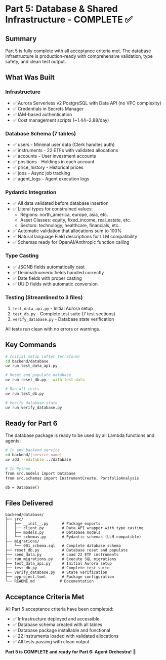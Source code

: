 # Part 5: Database & Shared Infrastructure - COMPLETE ✅

## Summary
Part 5 is fully complete with all acceptance criteria met. The database infrastructure is production-ready with comprehensive validation, type safety, and clean test output.

## What Was Built

### Infrastructure
- ✅ Aurora Serverless v2 PostgreSQL with Data API (no VPC complexity)
- ✅ Credentials in Secrets Manager
- ✅ IAM-based authentication
- ✅ Cost management scripts (~$1.44-$2.88/day)

### Database Schema (7 tables)
- ✅ users - Minimal user data (Clerk handles auth)
- ✅ instruments - 22 ETFs with validated allocations
- ✅ accounts - User investment accounts
- ✅ positions - Holdings in each account
- ✅ price_history - Historical prices
- ✅ jobs - Async job tracking
- ✅ agent_logs - Agent execution logs

### Pydantic Integration
- ✅ All data validated before database insertion
- ✅ Literal types for constrained values:
  - Regions: north_america, europe, asia, etc.
  - Asset Classes: equity, fixed_income, real_estate, etc.
  - Sectors: technology, healthcare, financials, etc.
- ✅ Automatic validation that allocations sum to 100%
- ✅ Natural language Field descriptions for LLM compatibility
- ✅ Schemas ready for OpenAI/Anthropic function calling

### Type Casting
- ✅ JSONB fields automatically cast
- ✅ Decimal/numeric fields handled correctly
- ✅ Date fields with proper casting
- ✅ UUID fields with automatic conversion

### Testing (Streamlined to 3 files)
1. `test_data_api.py` - Initial Aurora setup
2. `test_db.py` - Complete test suite (7 test sections)
3. `verify_database.py` - Database state verification

All tests run clean with no errors or warnings.

## Key Commands

```bash
# Initial setup (after Terraform)
cd backend/database
uv run test_data_api.py

# Reset and populate database
uv run reset_db.py --with-test-data

# Run all tests
uv run test_db.py

# Verify database state
uv run verify_database.py
```

## Ready for Part 6

The database package is ready to be used by all Lambda functions and agents:

```bash
# In any backend service
cd backend/[service_name]
uv add --editable ../database

# In Python
from src.models import Database
from src.schemas import InstrumentCreate, PortfolioAnalysis

db = Database()
```

## Files Delivered

```
backend/database/
├── src/
│   ├── __init__.py      # Package exports
│   ├── client.py        # Data API wrapper with type casting
│   ├── models.py        # Database models
│   └── schemas.py       # Pydantic schemas (LLM-compatible)
├── migrations/
│   └── 001_schema.sql   # Complete database schema
├── reset_db.py          # Database reset and populate
├── seed_data.py         # Load 22 ETF instruments
├── run_migrations.py    # Execute SQL migrations
├── test_data_api.py     # Initial Aurora setup
├── test_db.py           # Complete test suite
├── verify_database.py   # State verification
├── pyproject.toml       # Package configuration
└── README.md           # Documentation
```

## Acceptance Criteria Met

All Part 5 acceptance criteria have been completed:
- ✅ Infrastructure deployed and accessible
- ✅ Database schema created with all tables
- ✅ Database package installable and functional
- ✅ 22 instruments loaded with validated allocations
- ✅ All tests passing with clean output

**Part 5 is COMPLETE and ready for Part 6: Agent Orchestra!** 🚀